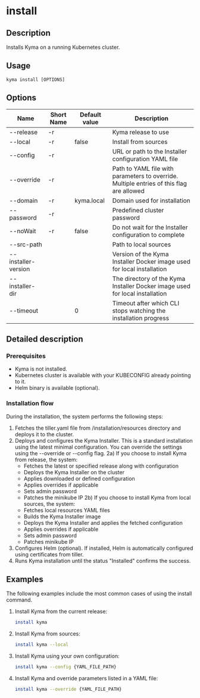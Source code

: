 # install

## Description

Installs Kyma on a running Kubernetes cluster.

## Usage

```
kyma install [OPTIONS]
```

## Options

| Name     | Short Name | Default value| Description|
| ----------|---------|-----|------|
| --release | -r ||Kyma release to use|
| --local | -r |false|Install from sources| 
| --config | -r ||URL or path to the Installer configuration YAML file| 
| --override | -r ||Path to YAML file with parameters to override. Multiple entries of this flag are allowed| 
| --domain | -r |kyma.local|Domain used for installation| 
| --password | -r ||Predefined cluster password| 
| --noWait | -r |false|Do not wait for the Installer configuration to complete| 
| --src-path | ||Path to local sources| 
| --installer-version | ||Version of the Kyma Installer Docker image used for local installation| 
| --installer-dir | ||The directory of the Kyma Installer Docker image used for local installation| 
| --timeout |  |0|Timeout after which CLI stops watching the installation progress| 

## Detailed description 

### Prerequisites
- Kyma is not installed.
- Kubernetes cluster is available with your KUBECONFIG already pointing to it.
- Helm binary is available (optional).

### Installation flow 

During the installation, the system performs the following steps:
1. Fetches the tiller.yaml file from /installation/resources directory and deploys it to the cluster.
2. Deploys and configures the Kyma Installer. This is a standard installation using the latest minimal configuration. 
You can override the settings using the --override or --config flag.
  2a) If you choose to install Kyma from release, the system:
	 - Fetches the latest or specified release along with configuration
	 - Deploys the Kyma Installer on the cluster
	 - Applies downloaded or defined configuration
	 - Applies overrides if applicable
	 - Sets admin password
	 - Patches the minikube IP
  2b) If you choose to install Kyma from local sources, the system:
	 - Fetches local resources YAML files
	 - Builds the Kyma Installer image
	 - Deploys the Kyma Installer and applies the fetched configuration
	 - Applies overrides if applicable
	 - Sets admin password
	 - Patches minikube IP
3. Configures Helm (optional). If installed, Helm is automatically configured using certificates from tiller.
4. Runs Kyma installation until the status "Installed" confirms the success.

## Examples

The following examples include the most common cases of using the install command. 
1. Install Kyma from the current release:
   ```bash
   install kyma
   ```

2. Install Kyma from sources:
   ```bash
   install kyma --local
   ```

3. Install Kyma using your own configuration:
   ```bash
   install kyma --config {YAML_FILE_PATH}
   ```
4. Install Kyma and override parameters listed in a YAML file:
   ```bash
   install kyma --override {YAML_FILE_PATH}
   ```